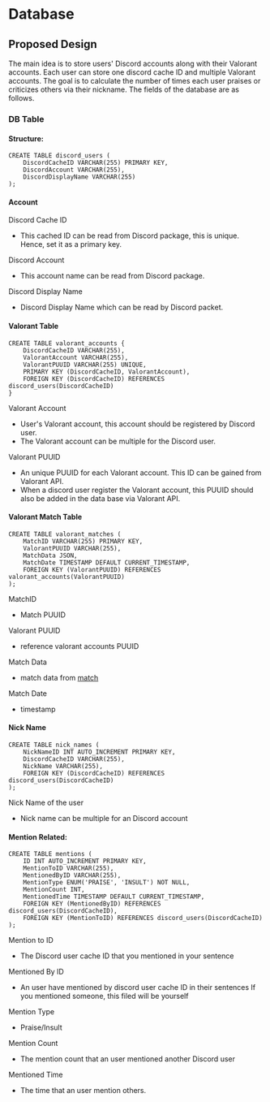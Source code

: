 # Database

## Proposed Design
The main idea is to store users' Discord accounts along with their
Valorant accounts. Each user can store one discord cache ID and multiple
Valorant accounts. The goal is to calculate the number of times each user
praises or criticizes others via their nickname. The fields of the
database are as follows.

### DB Table
#### Structure:
```
CREATE TABLE discord_users (
    DiscordCacheID VARCHAR(255) PRIMARY KEY,
    DiscordAccount VARCHAR(255),
    DiscordDisplayName VARCHAR(255)
);
```
#### Account
Discord Cache ID
- This cached ID can be read from Discord package, this is unique. Hence,
  set it as a primary key.

Discord Account
- This account name can be read from Discord package.

Discord Display Name
- Discord Display Name which can be read by Discord packet.

#### Valorant Table
```
CREATE TABLE valorant_accounts {
    DiscordCacheID VARCHAR(255),
    ValorantAccount VARCHAR(255),
    ValorantPUUID VARCHAR(255) UNIQUE,
    PRIMARY KEY (DiscordCacheID, ValorantAccount),
    FOREIGN KEY (DiscordCacheID) REFERENCES discord_users(DiscordCacheID)
}
```
Valorant Account
- User's Valorant account, this account should be registered by Discord user.
- The Valorant account can be multiple for the Discord user.

Valorant PUUID
- An unique PUUID for each Valorant account. This ID can be gained from Valorant API.
- When a discord user register the Valorant account, this PUUID should also be added in the data base via Valorant API.

#### Valorant Match Table
```
CREATE TABLE valorant_matches (
    MatchID VARCHAR(255) PRIMARY KEY,
    ValorantPUUID VARCHAR(255),
    MatchData JSON,
    MatchDate TIMESTAMP DEFAULT CURRENT_TIMESTAMP,
    FOREIGN KEY (ValorantPUUID) REFERENCES valorant_accounts(ValorantPUUID)
);
```
MatchID
- Match PUUID

Valorant PUUID
- reference valorant accounts PUUID

Match Data
- match data from [match](https://api.henrikdev.xyz/valorant/v4/match/{region}/{matchid})

Match Date
- timestamp


#### Nick Name
```
CREATE TABLE nick_names (
    NickNameID INT AUTO_INCREMENT PRIMARY KEY,
    DiscordCacheID VARCHAR(255),
    NickName VARCHAR(255),
    FOREIGN KEY (DiscordCacheID) REFERENCES discord_users(DiscordCacheID)
);
```
Nick Name of the user
- Nick name can be multiple for an Discord account

#### Mention Related:
```
CREATE TABLE mentions (
    ID INT AUTO_INCREMENT PRIMARY KEY,
    MentionToID VARCHAR(255),
    MentionedByID VARCHAR(255),
    MentionType ENUM('PRAISE', 'INSULT') NOT NULL,
    MentionCount INT,
    MentionedTime TIMESTAMP DEFAULT CURRENT_TIMESTAMP,
    FOREIGN KEY (MentionedByID) REFERENCES discord_users(DiscordCacheID),
    FOREIGN KEY (MentionToID) REFERENCES discord_users(DiscordCacheID)
);
```
Mention to ID
- The Discord user cache ID that you mentioned in your sentence

Mentioned By ID
- An user have mentioned by discord user cache ID in their sentences
  If you mentioned someone, this filed will be yourself

Mention Type
- Praise/Insult

Mention Count
- The mention count that an user mentioned another Discord user

Mentioned Time
- The time that an user mention others.